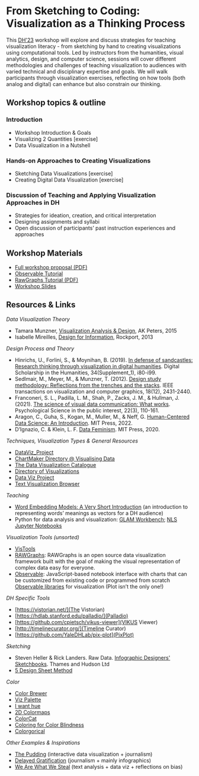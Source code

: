 # From Sketching to Coding: Visualization as a Thinking Process

This [DH'23](https://dh2023.adho.org/) workshop will explore and discuss strategies for teaching visualization literacy - from sketching by hand to creating visualizations using computational tools. Led by instructors from the humanities, visual analytics, design, and computer science, sessions will cover different methodologies and challenges of teaching visualization to audiences with varied technical and disciplinary expertise and goals.
We will walk participants through visualization exercises, reflecting on how tools (both analog and digital) can enhance but also constrain our thinking.


## Workshop topics & outline

### Introduction
* Workshop Introduction & Goals
* Visualizing 2 Quantities [exercise]
* Data Visualization in a Nutshell

### Hands-on Approaches to Creating Visualizations
* Sketching Data Visualizations [exercise]
* Creating Digital Data Visualization [exercise]

### Discussion of Teaching and Applying Visualization Approaches in DH
* Strategies for ideation, creation, and critical interpretation
* Designing assignments and syllabi
* Open discussion of participants’ past instruction experiences and approaches

## Workshop Materials
- [Full workshop proposal (PDF)](https://dh23-vis-workshop.github.io/VIS4DH_Workshop_Poporal_DH2023.pdf)
- [Observable Tutorial](https://observablehq.com///@ealexander/from-sketching-to-coding)
- [RawGraphs Tutorial (PDF)](https://dh23-vis-workshop.github.io/DH23_workshop_RawGraphs.pdf)
- [Workshop Slides](https://docs.google.com/presentation/d/1Jsek4gzEjhhzPoAuRT7QSjj-rkkSltQMKRZ-EMPAwY4/edit?usp=sharing)


## Resources & Links
*Data Visualization Theory*
- Tamara Munzner, [Visualization Analysis & Design](https://www.cs.ubc.ca/~tmm/vadbook/), AK Peters, 2015
- Isabelle Mireilles, [Design for Information](https://isabelmeirelles.com/book-design-for-information/), Rockport, 2013

*Design Process and Theory*
- Hinrichs, U., Forlini, S., & Moynihan, B. (2019). [In defense of sandcastles: Research thinking through visualization in digital humanities](https://academic.oup.com/dsh/article-abstract/34/Supplement_1/i80/5146726). Digital Scholarship in the Humanities, 34(Supplement_1), i80-i99.
- Sedlmair, M., Meyer, M., & Munzner, T. (2012). [Design study methodology: Reflections from the trenches and the stacks](https://journals.sagepub.com/doi/pdf/10.1177/15291006211051956). IEEE transactions on visualization and computer graphics, 18(12), 2431-2440.
- Franconeri, S. L., Padilla, L. M., Shah, P., Zacks, J. M., & Hullman, J. (2021). [The science of visual data communication: What works](https://journals.sagepub.com/doi/pdf/10.1177/15291006211051956). Psychological Science in the public interest, 22(3), 110-161.
- Aragon, C., Guha, S., Kogan, M., Muller, M., & Neff, G. [Human-Centered Data Science: An Introduction](https://mitpress.mit.edu/9780262543217/).  MIT Press, 2022.
- D’Ignazio, C. & Klein, L. F. [Data Feminism](https://direct.mit.edu/books/oa-monograph/4660/Data-Feminism).  MIT Press, 2020.

*Techniques, Visualization Types & General Resources*
- [DataViz_Project](https://datavizproject.com/)
- [ChartMaker Directory @ Visualising Data](http://chartmaker.visualisingdata.com/)
- [The Data Visualization Catalogue](https://datavizcatalogue.com/)
- [Directory of Visualizations](http://clauswilke.com/dataviz/directory-of-visualizations.html)
- [Data Viz Project](https://datavizproject.com/)
- [Text Visualization Browser](https://textvis.lnu.se/)

*Teaching*
- [Word Embedding Models: A Very Short Introduction](https://aelang.github.io/word-embeddings) (an introduction to representing words’ meanings as vectors for a DH audience)
- Python for data analysis and visualization: [GLAM Workbench](https://glam-workbench.net/); [NLS Jupyter Notebooks](https://data.nls.uk/tools/jupyter-notebooks/)


*Visualization Tools (unsorted)*
- [VisTools](https://vistools.net/)
- [RAWGraphs](https://app.rawgraphs.io/): RAWGraphs is an open source data visualization framework built with the goal of making the visual representation of complex data easy for everyone.
- [Observable](https://observablehq.com/): JavaScript-based notebook interface with charts that can be customized from existing code or programmed from scratch
[Observable libraries](https://observablehq.com/collection/@observablehq/observable-libraries-for-visualization) for visualization (Plot isn’t the only one!)


*DH Specific Tools*
- [https://vistorian.net/](The Vistorian)
- [https://hdlab.stanford.edu/palladio/](Palladio)
- [https://github.com/cpietsch/vikus-viewer](VIKUS Viewer)
- [http://timelinecurator.org/](Timeline Curator)
- [https://github.com/YaleDHLab/pix-plot](PixPlot)

*Sketching*
- Steven Heller & Rick Landers. Raw Data. [Infographic Designers' Sketchbooks](https://thamesandhudson.com/raw-data-infographic-designers-sketchbooks-9780500517451). Thames and Hudson Ltd
- [5 Design Sheet Method](http://fds.design/)

*Color*
- [Color Brewer](https://colorbrewer2.org)
- [Viz Palette](https://projects.susielu.com/viz-palette)
- [I want hue](https://medialab.github.io/iwanthue/)
- [2D Colormaps](https://dominikjaeckle.com/projects/color2d/)
- [ColorCat](https://github.com/SebastianMittelstaedt/ColorCAT)
- [Coloring for Color Blindness](https://davidmathlogic.com/colorblind/#%23D81B60-%231E88E5-%23FFC107-%23004D40)
- [Colorgorical](http://vrl.cs.brown.edu/color)

*Other Examples & Inspirations*
- [The Pudding](https://pudding.cool/) (interactive data visualization + journalism)
- [Delayed Gratification](https://www.slow-journalism.com/) (journalism + mainly infographics)
- [We Are What We Steal](https://dxlab.sl.nsw.gov.au/we-are-what-we-steal/) (text analysis + data viz + reflections on bias)






